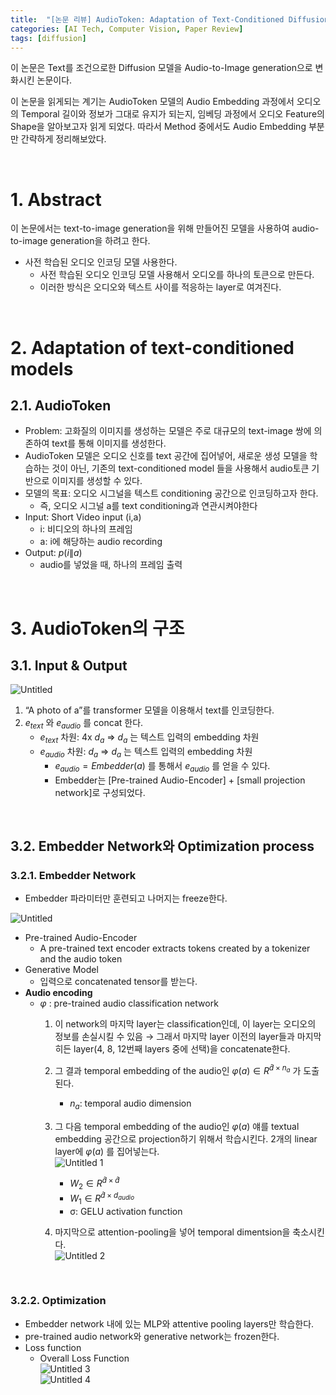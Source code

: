 ```yaml
---
title:  "[논문 리뷰] AudioToken: Adaptation of Text-Conditioned Diffusion Models for Audio-to-Image Generation"
categories: [AI Tech, Computer Vision, Paper Review]
tags: [diffusion]
---   
```


이 논문은 Text를 조건으로한 Diffusion 모델을 Audio-to-Image generation으로 변화시킨 논문이다.

이 논문을 읽게되는 계기는 AudioToken 모델의 Audio Embedding 과정에서 오디오의 Temporal 길이와 정보가 그대로 유지가 되는지, 임베딩 과정에서 오디오 Feature의 Shape을 알아보고자 읽게 되었다. 따라서 Method 중에서도 Audio Embedding 부분만 간략하게 정리해보았다.

<br>

# 1. Abstract

이 논문에서는 text-to-image generation을 위해 만들어진 모델을 사용하여 audio-to-image generation을 하려고 한다.

- 사전 학습된 오디오 인코딩 모델 사용한다.
    - 사전 학습된 오디오 인코딩 모델 사용해서 오디오를 하나의 토큰으로 만든다.
    - 이러한 방식은 오디오와 텍스트 사이를 적응하는 layer로 여겨진다.

<br>

# 2. Adaptation of text-conditioned models

## 2.1. AudioToken

- Problem: 고화질의 이미지를 생성하는 모델은 주로 대규모의 text-image 쌍에 의존하여 text를 통해 이미지를 생성한다.
- AudioToken 모델은 오디오 신호를 text 공간에 집어넣어, 새로운 생성 모델을 학습하는 것이 아닌, 기존의 text-conditioned model 들을 사용해서 audio토큰 기반으로 이미지를 생성할 수 있다.
- 모델의 목표: 오디오 시그널을 텍스트 conditioning 공간으로 인코딩하고자 한다.
    - 즉, 오디오 시그널 a를 text conditioning과 연관시켜야한다
- Input: Short Video input (i,a)
    - i: 비디오의 하나의 프레임
    - a: i에 해당하는 audio recording
- Output: $p(i\|a)$
    - audio를 넣었을 때, 하나의 프레임 출력

<br>

# 3. AudioToken의 구조

## 3.1. Input & Output

![Untitled](https://github.com/jibin86/RealTimeFaceRecognition/assets/89712324/3491e75b-8120-4abd-880f-dc370ce24834)

1. “A photo of a”를 transformer 모델을 이용해서 text를 인코딩한다.
2. $e_{text}$ 와 $e_{audio}$ 를 concat 한다.
    - $e_{text}$ 차원: 4x $d_a$ ⇒ $d_a$ 는 텍스트 입력의 embedding 차원
    - $e_{audio}$ 차원: $d_a$ ⇒ $d_a$ 는 텍스트 입력의 embedding 차원
        - $e_{audio}= Embedder(a)$  를 통해서 $e_{audio}$ 를 얻을 수 있다.
        - Embedder는 [Pre-trained Audio-Encoder] + [small projection network]로 구성되었다.
        
<br>

## 3.2. **Embedder Network와 Optimization process**

### 3.2.1. Embedder Network

- Embedder 파라미터만 훈련되고 나머지는 freeze한다.

![Untitled](https://github.com/jibin86/RealTimeFaceRecognition/assets/89712324/3491e75b-8120-4abd-880f-dc370ce24834)

- Pre-trained Audio-Encoder
    - A pre-trained text encoder extracts tokens created by a tokenizer and the audio token
- Generative Model
    - 입력으로 concatenated tensor를 받는다.
- **Audio encoding**
    - $φ$ : pre-trained audio classification network
        1. 이 network의 마지막 layer는 classification인데, 이 layer는 오디오의 정보를 손실시킬 수 있음 → 그래서 마지막 layer 이전의 layer들과 마지막 히든 layer(4, 8, 12번째 layers 중에 선택)을 concatenate한다.
        2. 그 결과 temporal embedding of the audio인 $φ(a) ∈ R^{\hat{d}×n_a}$ 가 도출된다.
            - $n_a$: temporal audio dimension
        3. 그 다음 temporal embedding of the audio인 $φ(a)$ 얘를 textual embedding 공간으로 projection하기 위해서 학습시킨다. 2개의 linear layer에 $φ(a)$ 를 집어넣는다.              
            ![Untitled 1](https://github.com/jibin86/RealTimeFaceRecognition/assets/89712324/59553e20-ca31-422e-b9de-1aeda3640551)
            
            - $W_2 ∈ R^{\hat{d}× \hat{d}}$
            - $W_1 ∈ R^{\hat{d}× d_{audio}}$
            - σ: GELU activation function
        4. 마지막으로 attention-pooling을 넣어 temporal dimentsion을 축소시킨다.              
            ![Untitled 2](https://github.com/jibin86/RealTimeFaceRecognition/assets/89712324/007f7eb3-35ca-466c-92e5-e96ff6c83d71)

<br>   

### 3.2.2. **Optimization**

- Embedder network 내에 있는 MLP와 attentive pooling layers만 학습한다.
- pre-trained audio network와 generative network는 frozen한다.
- Loss function
    - Overall Loss Function          
        ![Untitled 3](https://github.com/jibin86/RealTimeFaceRecognition/assets/89712324/8640be94-a4f4-4c0a-95b6-57db5f657be7)          
        ![Untitled 4](https://github.com/jibin86/RealTimeFaceRecognition/assets/89712324/5346ad9d-72ae-4405-97ef-7aa1b2bf6e76)